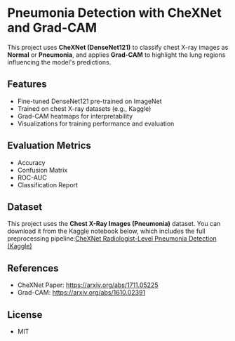 # Pneumonia Detection with CheXNet and Grad-CAM 

This project uses **CheXNet (DenseNet121)** to classify chest X-ray images as **Normal** or **Pneumonia**, and applies **Grad-CAM** to highlight the lung regions influencing the model's predictions.

## Features
- Fine-tuned DenseNet121 pre-trained on ImageNet
- Trained on chest X-ray datasets (e.g., Kaggle)
- Grad-CAM heatmaps for interpretability
- Visualizations for training performance and evaluation

## Evaluation Metrics
- Accuracy
- Confusion Matrix
- ROC-AUC
- Classification Report
  
## Dataset

This project uses the **Chest X-Ray Images (Pneumonia)** dataset.
You can download it from the Kaggle notebook below, which includes the full preprocessing pipeline:[CheXNet Radiologist-Level Pneumonia Detection (Kaggle)](https://www.kaggle.com/code/ashishpatel26/chexnet-radiologist-level-pneumonia-detection)


## References
- CheXNet Paper: https://arxiv.org/abs/1711.05225
- Grad-CAM: https://arxiv.org/abs/1610.02391
## License
- MIT
